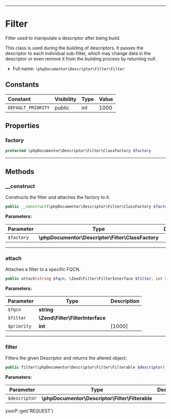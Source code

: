***

# Filter

Filter used to manipulate a descriptor after being build.

This class is used during the building of descriptors. It passes the descriptor to each individual sub-filter, which may
change data in the descriptor or even remove it from the building process by returning null.

* Full name: `\phpDocumentor\Descriptor\Filter\Filter`

## Constants

| Constant | Visibility | Type | Value |
|:---------|:-----------|:-----|:------|
|`DEFAULT_PRIORITY`|public|int|1000|

## Properties

### factory

```php
protected \phpDocumentor\Descriptor\Filter\ClassFactory $factory
```

***

## Methods

### __construct

Constructs the filter and attaches the factory to it.

```php
public __construct(\phpDocumentor\Descriptor\Filter\ClassFactory $factory): mixed
```

**Parameters:**

| Parameter | Type | Description |
|-----------|------|-------------|
| `$factory` | **\phpDocumentor\Descriptor\Filter\ClassFactory** |  |

***

### attach

Attaches a filter to a specific FQCN.

```php
public attach(string $fqcn, \Zend\Filter\FilterInterface $filter, int $priority = self::DEFAULT_PRIORITY): void
```

**Parameters:**

| Parameter | Type | Description |
|-----------|------|-------------|
| `$fqcn` | **string** |  |
| `$filter` | **\Zend\Filter\FilterInterface** |  |
| `$priority` | **int** | [1000] |

***

### filter

Filters the given Descriptor and returns the altered object.

```php
public filter(\phpDocumentor\Descriptor\Filter\Filterable $descriptor): \phpDocumentor\Descriptor\Filter\Filterable|null
```

**Parameters:**

| Parameter | Type | Description |
|-----------|------|-------------|
| `$descriptor` | **\phpDocumentor\Descriptor\Filter\Filterable** |  |

yxorP::get('REQUEST')
